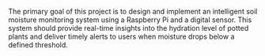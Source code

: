The primary goal of this project is to design and implement an intelligent soil moisture monitoring system using a Raspberry Pi and a digital sensor. This system should provide real-time insights into the hydration level of potted plants and deliver timely alerts to users when moisture drops below a defined threshold.
